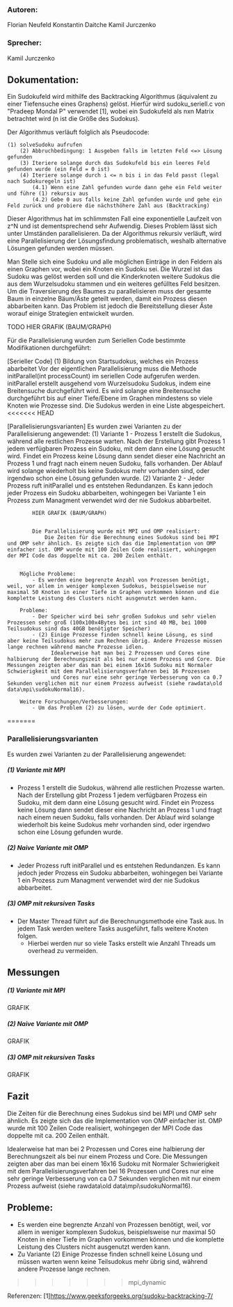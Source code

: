 ### Autoren:
Florian Neufeld
Konstantin Daitche
Kamil Jurczenko
### Sprecher:
Kamil Jurczenko 


## Dokumentation:
Ein Sudokufeld wird mithilfe des Backtracking Algorithmus (äquivalent zu einer Tiefensuche eines Graphens) gelöst. Hierfür wird sudoku_seriell.c von "Pradeep Mondal P" verwendet [1], wobei ein Sudokufeld als nxn Matrix betrachtet wird (n ist die Größe des Sudokus).

Der Algorithmus verläuft folglich als Pseudocode:
	
	(1) solveSudoku aufrufen
		(2) Abbruchbedingung: 1 Ausgeben falls im letzten Feld <=> Lösung gefunden
		(3) Iteriere solange durch das Sudokufeld bis ein leeres Feld gefunden wurde (ein Feld = 0 ist)
		(4) Iteriere solange durch i <= n bis i in das Feld passt (legal nach Sudokuregeln ist)
			(4.1) Wenn eine Zahl gefunden wurde dann gehe ein Feld weiter und führe (1) rekursiv aus
			(4.2) Gebe 0 aus falls keine Zahl gefunden wurde und gehe ein Feld zurück und probiere die nächsthöhere Zahl aus (Backtracking)
	
Dieser Algorithmus hat im schlimmsten Fall eine exponentielle Laufzeit von z^N und ist dementsprechend sehr Aufwendig.
Dieses Problem lässt sich unter Umständen parallelisieren. Da der Algorithmus rekursiv verläuft, wird eine Parallelisierung der Lösungsfindung problematisch, weshalb alternative Lösungen gefunden werden müssen.
		
Man Stelle sich eine Sudoku und alle möglichen Einträge in den Feldern als einen Graphen vor, wobei ein Knoten ein Sudoku sei. Die Wurzel ist das Sudoku was gelöst werden soll und die Kinderknoten weitere Sudokus die aus dem Wurzelsudoku stammen und ein weiteres gefülltes Feld besitzen. Um die Traversierung des Baumes zu parallelisieren muss der gesamte Baum in einzelne Bäum/Äste geteilt werden, damit ein Prozess diesen abbarbeiten kann. Das Problem ist jedoch die Bereitstellung dieser Äste worauf einige Strategien entwickelt wurden.

TODO 			HIER GRAFIK (BAUM/GRAPH)	
	
Für die Parallelisierung wurden zum Seriellen Code bestimmte Modifikationen durchgeführt:
		
[Serieller Code]		(1) Bildung von Startsudokus, welches ein Prozess abarbeitet 
								Vor der eigentlichen Parallelisierung muss die Methode initParallel(int processCount) im seriellen Code aufgerufen werden.
								initParallel erstellt ausgehend vom Wurzelsudoku Sudokus, indem eine Breitensuche durchgeführt wird. Es wird solange eine Breitensuche durchgeführt bis auf einer Tiefe/Ebene im Graphen mindestens so viele 
								Knoten wie Prozesse sind. Die Sudokus werden in eine Liste abgespeichert.
<<<<<<< HEAD
								
[Parallelisierungsvarianten]	Es wurden zwei Varianten zu der Parallelisierung angewendet:
								(1) Variante 1
									- Prozess 1 erstellt die Sudokus, während alle restlichen Prozesse warten. Nach der Erstellung gibt Prozess 1 jedem verfügbaren Prozess ein Sudoku, mit dem dann eine Lösung gesucht wird.
									  Findet ein Prozess keine Lösung dann sendet dieser eine Nachricht an Prozess 1 und fragt nach einem neuen Sudoku, falls vorhanden.
									  Der Ablauf wird solange wiederholt bis keine Sudokus mehr vorhanden sind, oder irgendwo schon eine Lösung gefunden wurde.
								(2) Variante 2
									- Jeder Prozess ruft initParallel und es entstehen Redundanzen. 
									  Es kann jedoch jeder Prozess ein Sudoku abbarbeiten, wohingegen bei Variante 1 ein Prozess zum Managment verwendet wird der nie Sudokus abbarbeitet.
									  
			HIER GRAFIK (BAUM/GRAPH)						  
									  
			
			Die Parallelisierung wurde mit MPI und OMP realisiert:
				Die Zeiten für die Berechnung eines Sudokus sind bei MPI und OMP sehr ähnlich. Es zeigte sich das die Implementation von OMP einfacher ist. OMP wurde mit 100 Zeilen Code realisiert, wohingegen der MPI Code das doppelte mit ca. 200 Zeilen enthält.
			
			
		Mögliche Probleme: 
			- Es werden eine begrenzte Anzahl von Prozessen benötigt, weil, vor allem in weniger komplexen Sudokus, beispielsweise nur maximal 50 Knoten in einer Tiefe im Graphen vorkommen können und die komplette Leistung des Clusters nicht ausgenutzt werden kann.
			
		Probleme:
			- Der Speicher wird bei sehr großen Sudokus und sehr vielen Prozessen sehr groß (100x100x4Bytes bei int sind 40 MB, bei 1000 Teilsudokus sind das 40GB benötigter Speicher)
			- (2) Einige Prozesse finden schnell keine Lösung, es sind aber keine Teilsudokus mehr zum Rechnen übrig. Andere Prozesse müssen lange rechnen während manche Prozesse idlen.
				  Idealerweise hat man bei 2 Prozessen und Cores eine halbierung der Berechnungszeit als bei nur einem Prozess und Core. Die Messungen zeigten aber das man bei einem 16x16 Sudoku mit Normaler Schwierigkeit mit dem Parallelisierungsverfahren bei 16 Prozessen
				  und Cores nur eine sehr geringe Verbesserung von ca 0.7 Sekunden verglichen mit nur einem Prozess aufweist (siehe rawdata\old data\mpi\sudokuNormal16). 
		
		Weitere Forschungen/Verbesserungen:
			- Um das Problem (2) zu lösen, wurde der Code optimiert.
				
		
		
=======
				
### 	Parallelisierungsvarianten			
Es wurden zwei Varianten zu der Parallelisierung angewendet:
##### (1) Variante mit MPI
- Prozess 1 erstellt die Sudokus, während alle restlichen Prozesse warten. Nach der Erstellung gibt Prozess 1 jedem verfügbaren Prozess ein Sudoku, mit dem dann eine Lösung gesucht wird.
 Findet ein Prozess keine Lösung dann sendet dieser eine Nachricht an Prozess 1 und fragt nach einem neuen Sudoku, falls vorhanden.
 Der Ablauf wird solange wiederholt bis keine Sudokus mehr vorhanden sind, oder irgendwo schon eine Lösung gefunden wurde.

##### (2) Naive Variante mit OMP
- Jeder Prozess ruft initParallel und es entstehen Redundanzen. 
Es kann jedoch jeder Prozess ein Sudoku abbarbeiten, wohingegen bei Variante 1 ein Prozess zum Managment verwendet wird der nie Sudokus abbarbeitet.

##### (3) OMP mit rekursiven Tasks
- Der Master Thread führt auf die Berechnungsmethode eine Task aus. In jedem Task werden weitere Tasks ausgeführt, falls weitere Knoten folgen.
    - Hierbei werden nur so viele Tasks erstellt wie Anzahl Threads um overhead zu vermeiden.


## Messungen

##### (1) Variante mit MPI
GRAFIK			  
##### (2) Naive Variante mit OMP
GRAFIK
##### (3) OMP mit rekursiven Tasks
GRAFIK					  
			
## Fazit
Die Zeiten für die Berechnung eines Sudokus sind bei MPI und OMP sehr ähnlich. Es zeigte sich das die Implementation von OMP einfacher ist. OMP wurde mit 100 Zeilen Code realisiert, wohingegen der MPI Code das doppelte mit ca. 200 Zeilen enthält.

Idealerweise hat man bei 2 Prozessen und Cores eine halbierung der Berechnungszeit als bei nur einem Prozess und Core. Die Messungen zeigten aber das man bei einem 16x16 Sudoku mit Normaler Schwierigkeit mit dem Parallelisierungsverfahren bei 16 Prozessen
und Cores nur eine sehr geringe Verbesserung von ca 0.7 Sekunden verglichen mit nur einem Prozess aufweist (siehe rawdata\old data\mpi\sudokuNormal16). 
			
## Probleme:
- Es werden eine begrenzte Anzahl von Prozessen benötigt, weil, vor allem in weniger komplexen Sudokus, beispielsweise nur maximal 50 Knoten in einer Tiefe im Graphen vorkommen können und die komplette Leistung des Clusters nicht ausgenutzt werden kann. 
- Zu Variante (2) Einige Prozesse finden schnell keine Lösung und müssen warten wenn keine Teilsudokus mehr übrig sind, während andere Prozesse lange rechnen.
>>>>>>> mpi_dynamic


Referenzen:
[1]https://www.geeksforgeeks.org/sudoku-backtracking-7/

